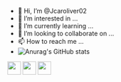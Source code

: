 - 👋 Hi, I’m @Jcaroliver02
- 👀 I’m interested in ...
- 🌱 I’m currently learning ...
- 💞️ I’m looking to collaborate on ...
- 📫 How to reach me ...
- ![Anurag's GitHub stats](https://github-readme-stats.vercel.app/api?username=Jcaroliver02&show_icons=true&theme=radical)


<img src="https://cdn.jsdelivr.net/gh/devicons/devicon/icons/html5/html5-original.svg" height=30px width=30px />

<img src="https://cdn.jsdelivr.net/gh/devicons/devicon/icons/css3/css3-original.svg" height=30px width=30px/>

<img src="https://cdn.jsdelivr.net/gh/devicons/devicon/icons/python/python-original.svg" height=30px width=30px />
                    
    
          
          
          

<!---
Jcaroliver02/Jcaroliver02 is a ✨ special ✨ repository because its `README.md` (this file) appears on your GitHub profile.
You can click the Preview link to take a look at your changes.
--->
